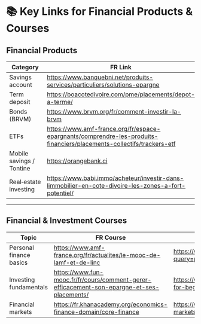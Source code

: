 
# 📚 Key Links for Financial Products & Courses

## Financial Products

| Category | FR Link | EN Link |
|----------|---------|---------|
| Savings account | <https://www.banquebni.net/produits-services/particuliers/solutions-epargne> | <https://www.investopedia.com/terms/s/savingsaccount.asp> |
| Term deposit | <https://boacotedivoire.com/pme/placements/depot-a-terme/> | <https://www.investopedia.com/terms/t/timedeposit.asp> |
| Bonds (BRVM) | <https://www.brvm.org/fr/comment-investir-la-brvm> | <https://www.brvm.org/en/how-invest-brvm> |
| ETFs | <https://www.amf-france.org/fr/espace-epargnants/comprendre-les-produits-financiers/placements-collectifs/trackers-etf> | <https://www.investopedia.com/terms/e/etf.asp> |
| Mobile savings / Tontine | <https://orangebank.ci> | <https://www.gsma.com/sotir/wp-content/uploads/2025/04/The-State-of-the-Industry-Report-2025_English.pdf> |
| Real‑estate investing | <https://www.babi.immo/acheteur/investir-dans-limmobilier-en-cote-divoire-les-zones-a-fort-potentiel/> | <https://www.investopedia.com/mortgage/real-estate-investing-guide/> |

---

## Financial & Investment Courses

| Topic | FR Course | EN Course |
|-------|-----------|-----------|
| Personal finance basics | <https://www.amf-france.org/fr/actualites/le-mooc-de-lamf-et-de-linc> | <https://www.coursera.org/courses?query=personal%20finance> |
| Investing fundamentals | <https://www.fun-mooc.fr/fr/cours/comment-gerer-efficacement-son-epargne-et-ses-placements/> | <https://www.coursera.org/collections/investing-for-beginners> |
| Financial markets | <https://fr.khanacademy.org/economics-finance-domain/core-finance> | <https://www.coursera.org/learn/financial-markets-global> |
